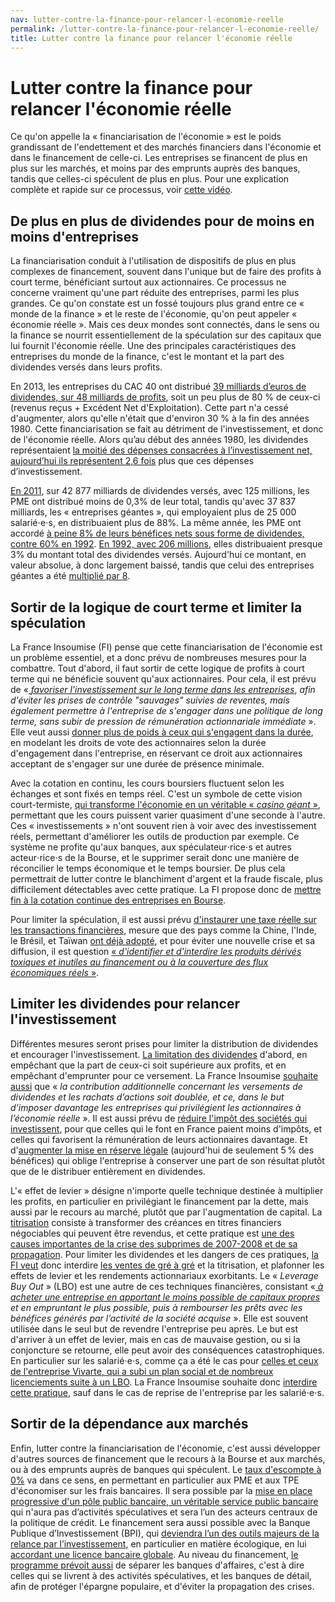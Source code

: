 ```yaml
---
nav: lutter-contre-la-finance-pour-relancer-l-economie-reelle
permalink: /lutter-contre-la-finance-pour-relancer-l-economie-reelle/
title: Lutter contre la finance pour relancer l'économie réelle
---
```


# Lutter contre la finance pour relancer l'économie réelle

Ce qu'on appelle la « financiarisation de l'économie » est le poids grandissant de l'endettement et des marchés financiers dans l'économie et dans le financement de celle-ci. Les entreprises se financent de plus en plus sur les marchés, et moins par des emprunts auprès des banques, tandis que celles-ci spéculent de plus en plus. Pour une explication complète et rapide sur ce processus, voir [cette vidéo](https://www.youtube.com/watch?v=OcNftI9gKHI).

## De plus en plus de dividendes pour de moins en moins d'entreprises

La financiarisation conduit à l'utilisation de dispositifs de plus en plus complexes de financement, souvent dans l'unique but de faire des profits à court terme, bénéficiant surtout aux actionnaires. Ce processus ne concerne vraiment qu'une part réduite des entreprises, parmi les plus grandes. Ce qu'on constate est un fossé toujours plus grand entre ce « monde de la finance » et le reste de l'économie, qu'on peut appeler « économie réelle ». Mais ces deux mondes sont connectés, dans le sens ou la finance se nourrit essentiellement de la spéculation sur des capitaux que lui fournit l'économie réelle. Une des principales caractéristiques des entreprises du monde de la finance, c'est le montant et la part des dividendes versés dans leurs profits.

En 2013, les entreprises du CAC 40 ont distribué [39 milliards d’euros de dividendes, sur 48 milliards de profits](http://alternatives-economiques.fr/blogs/chavagneux/2014/03/10/les-distributions-de-dividendes-plombent-l%E2%80%99investissement-des-entreprises/), soit un peu plus de 80 % de ceux-ci (revenus reçus + Excédent Net d'Exploitation). Cette part n'a cessé d'augmenter, alors qu'elle n'était que d'environ 30 % à la fin des années 1980. Cette financiarisation se fait au détriment de l'investissement, et donc de l'économie réelle. Alors qu’au début des années 1980, les dividendes représentaient [la moitié des dépenses consacrées à l’investissement net, aujourd’hui ils représentent 2,6 fois](http://alternatives-economiques.fr/blogs/chavagneux/2014/03/10/les-distributions-de-dividendes-plombent-l%E2%80%99investissement-des-entreprises/) plus que ces dépenses d’investissement.

[En 2011](https://www.slideshare.net/lesechos2/etudes-actionnariat-et-dividendes-preuves-lappui), sur 42 877 milliards de dividendes versés, avec 125 millions, les PME ont distribué moins de 0,3% de leur total, tandis qu'avec 37 837 milliards, les « entreprises géantes », qui employaient plus de 25 000 salarié⋅e⋅s, en distribuaient plus de 88%. La même année, les PME ont accordé [à peine 8% de leurs bénéfices nets sous forme de dividendes, contre 60% en 1992](http://www.capital.fr/enquetes/economie/dividendes-en-donne-t-on-trop-aux-actionnaires-927110). [En 1992, avec 206 millions](https://www.slideshare.net/lesechos2/etudes-actionnariat-et-dividendes-preuves-lappui), elles distribuaient presque 3% du montant total des dividendes versés. Aujourd'hui ce montant, en valeur absolue, à donc largement baissé, tandis que celui des entreprises géantes a été [multiplié par 8](https://www.slideshare.net/lesechos2/etudes-actionnariat-et-dividendes-preuves-lappui).

## Sortir de la logique de court terme et limiter la spéculation

La France Insoumise (FI) pense que cette financiarisation de l'économie est un problème essentiel, et a donc prévu de nombreuses mesures pour la combattre. Tout d'abord, il faut sortir de cette logique de profits à court terme qui ne bénéficie souvent qu'aux actionnaires. Pour cela, il est prévu de «[ _favoriser l'investissement sur le long terme dans les entreprises_](https://laec.fr/s20m2), _afin d'éviter les prises de contrôle "sauvages" suivies de reventes, mais également permettre à l'entreprise de s'engager dans une politique de long terme, sans subir de pression de rémunération actionnariale immédiate_ ». Elle veut aussi [donner plus de poids à ceux qui s'engagent dans la durée](https://laec.fr/s20m2), en modelant les droits de vote des actionnaires selon la durée d'engagement dans l'entreprise, en réservant ce droit aux actionnaires acceptant de s'engager sur une durée de présence minimale.

Avec la cotation en continu, les cours boursiers fluctuent selon les échanges et sont fixés en temps réel. C'est un symbole de cette vision court-termiste, [qui transforme l'économie en un véritable « _casino géant_ »](http://www.lemonde.fr/idees/article/2012/11/26/arretons-la-cotation-en-temps-continu-sur-les-marches_1796084_3232.html), permettant que les cours puissent varier quasiment d'une seconde à l'autre. Ces « investissements » n'ont souvent rien à voir avec des investissement réels, permettant d'améliorer les outils de production par exemple. Ce système ne profite qu'aux banques, aux spéculateur⋅rice⋅s et autres acteur⋅rice⋅s de la Bourse, et le supprimer serait donc une manière de réconcilier le temps économique et le temps boursier. De plus cela permettrait de lutter contre le blanchiment d'argent et la fraude fiscale, plus difficilement détectables avec cette pratique. La FI propose donc de [mettre fin à la cotation continue des entreprises en Bourse](https://laec.fr/s20m1).

Pour limiter la spéculation, il est aussi prévu [d'instaurer une taxe réelle sur les transactions financières](https://laec.fr/s19m3), mesure que des pays comme la Chine, l'Inde, le Brésil, et Taïwan [ont déjà adopté](https://www.oxfamfrance.org/actualites/taxe-sur-transactions-financieres/11-idees-recues-sur-taxe-sur-transactions-financieres), et pour éviter une nouvelle crise et sa diffusion, il est question [« _d'identifier et d'interdire les produits dérivés toxiques et inutiles au financement ou à la couverture des flux économiques réels_ »](https://laec.fr/s19m5).


## Limiter les dividendes pour relancer l'investissement

Différentes mesures seront prises pour limiter la distribution de dividendes et encourager l'investissement.  [La limitation des dividendes](https://laec.fr/s20m5) d'abord, en empêchant que la part de ceux-ci soit supérieure aux profits, et en empêchant d'emprunter pour ce versement. La France Insoumise [souhaite aussi](https://avenirencommun.fr/livret-produire-france/) que « _la contribution additionnelle concernant les versements de dividendes et les rachats d’actions soit doublée, et ce, dans le but d’imposer davantage les entreprises qui privilégient les actionnaires à l’économie réelle_ ». Il est aussi prévu de [réduire l'impôt des sociétés qui investissent](https://laec.fr/s20m3), pour que celles qui le font en France paient moins d'impôts, et celles qui favorisent la rémunération de leurs actionnaires davantage. Et d'[augmenter la mise en réserve légale](https://laec.fr/s20m4) (aujourd'hui de seulement 5 % des bénéfices) qui oblige l'entreprise à conserver une part de son résultat plutôt que de le distribuer entièrement en dividendes.

L'« effet de levier » désigne n'importe quelle technique destinée à multiplier les profits, en particulier en privilégiant le financement par la dette, mais aussi par le recours au marché, plutôt que par l'augmentation de capital. La [titrisation](https://fr.wikipedia.org/wiki/Titrisation) consiste à transformer des créances en titres financiers négociables qui peuvent être revendus, et cette pratique est [une des causes importantes de la crise des subprimes de 2007-2008 et de sa propagation](http://lintegral.over-blog.com/2014/04/la-titrisation-un-instrument-dangereux.html). Pour limiter les dividendes et les dangers de ces pratiques, [la FI veut](https://laec.fr/s19m4) donc interdire [les ventes de gré à gré](http://www.lafinancepourtous.com/Decryptages/Dossiers/Marches-financiers/Deux-types-d-organisation-des-marches) et la titrisation, et plafonner les effets de levier et les rendements actionnariaux exorbitants.
Le « _Leverage Buy Out_ » (LBO) est une autre de ces techniques financières, consistant «[ _à acheter une entreprise en apportant le moins possible de capitaux propres_](http://www.la-croix.com/Economie/Entreprises/Plan-social-Vivarte-quest-LBO-2017-01-23-1200819430) _et en empruntant le plus possible, puis à rembourser les prêts avec les bénéfices générés par l’activité de la société acquise_ ». Elle est souvent utilisée dans le seul but de revendre l'entreprise peu après. Le but est d'arriver à un effet de levier, mais en cas de mauvaise gestion, ou si la conjoncture se retourne, elle peut avoir des conséquences catastrophiques. En particulier sur les salarié⋅e⋅s, comme ça a été le cas pour [celles et ceux de l'entreprise Vivarte, qui a subi un plan social et de nombreux licenciements suite à un LBO](http://www.humanite.fr/les-vivarte-exigent-lencadrement-des-lbo-631154). La France Insoumise souhaite donc [interdire cette pratique](https://laec.fr/s20m6), sauf dans le cas de reprise de l'entreprise par les salarié⋅e⋅s.

## Sortir de la dépendance aux marchés

Enfin, lutter contre la financiarisation de l'économie, c'est aussi développer d'autres sources de financement que le recours à la Bourse et aux marchés, ou à des emprunts auprès de banques qui spéculent. Le [taux d'escompte à 0%](https://laec.fr/s21m3) va dans ce sens, en permettant en particulier aux PME et aux TPE d'économiser sur les frais bancaires. Il sera possible par la [mise en place progressive d'un pôle public bancaire, un véritable service public bancaire](https://avenirencommun.fr/le-livret-banques/) qui n'aura pas d’activités spéculatives et sera l’un des acteurs centraux de la politique de crédit. Le financement sera aussi possible avec la Banque Publique d’Investissement (BPI), qui [deviendra l’un des outils majeurs de la relance par l’investissement](https://avenirencommun.fr/le-livret-banques/), en particulier en matière écologique, en lui [accordant une licence bancaire globale](https://laec.fr/s21m2). Au niveau du financement, [le programme prévoit aussi](https://laec.fr/s19m1) de séparer les banques d'affaires, c'est à dire celles qui se livrent à des activités spéculatives, et les banques de détail, afin de protéger l'épargne populaire, et d'éviter la propagation des crises.
